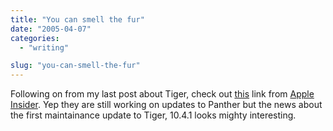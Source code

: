 ```yaml
---
title: "You can smell the fur"
date: "2005-04-07"
categories: 
  - "writing"

slug: "you-can-smell-the-fur"
---
```


Following on from my last post about Tiger, check out [this](http://www.appleinsider.com/article.php?id=984) link from [Apple Insider](http://www.appleinsider.com). Yep they are still working on updates to Panther but the news about the first maintainance update to Tiger, 10.4.1 looks mighty interesting.
